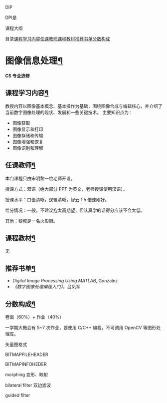 DIP

DPI是

课程大纲


目录[课程学习内容](https://zju-turing.github.io/TuringCourses/major_elective/digital_image_processing/#_2)[任课教师](https://zju-turing.github.io/TuringCourses/major_elective/digital_image_processing/#_3)[课程教材](https://zju-turing.github.io/TuringCourses/major_elective/digital_image_processing/#_4)[推荐书单](https://zju-turing.github.io/TuringCourses/major_elective/digital_image_processing/#_5)[分数构成](https://zju-turing.github.io/TuringCourses/major_elective/digital_image_processing/#_6)



# 图像信息处理[¶](https://zju-turing.github.io/TuringCourses/major_elective/digital_image_processing/#_1)

**CS 专业选修**

## 课程学习内容[¶](https://zju-turing.github.io/TuringCourses/major_elective/digital_image_processing/#_2)

教授内容以图像基本概念、基本操作为基础，围绕图像合成与编辑核心，并介绍了当前数字图像处理的现状、发展和一些关键技术。 主要知识点为：

- 图像获取
- 图像显示和打印
- 图像存储和传输
- 图像增强和恢复
- 图像识别和理解

## 任课教师[¶](https://zju-turing.github.io/TuringCourses/major_elective/digital_image_processing/#_3)

本门课程只由宋明黎一位老师开设。

授课方式：双语（绝大部分 PPT 为英文，老师授课使用汉语）。

授课水平：口齿清晰，逻辑清晰，智云 1.5 倍速刚好。

给分情况：一般。不建议抱太高期望，但认真学的话得分应该不会太低。

其他：黎叔是一名火影厨。

## 课程教材[¶](https://zju-turing.github.io/TuringCourses/major_elective/digital_image_processing/#_4)

无

## 推荐书单[¶](https://zju-turing.github.io/TuringCourses/major_elective/digital_image_processing/#_5)

- *Digital Image Processing Using MATLAB*, Gonzalez
- *《数字图像处理编程入门》*，吕凤军

## 分数构成[¶](https://zju-turing.github.io/TuringCourses/major_elective/digital_image_processing/#_6)

卷面（60%）+ 作业（40%）

一学期大概会有 5~7 次作业，要使用 C/C++ 编程，不可调用 OpenCV 等图形处理库。

矢量图格式

BITMAPFILEHEADER

BITMAPINFOHEDER

morphing 变形、映射

bilateral filter 双边滤波

guided filter